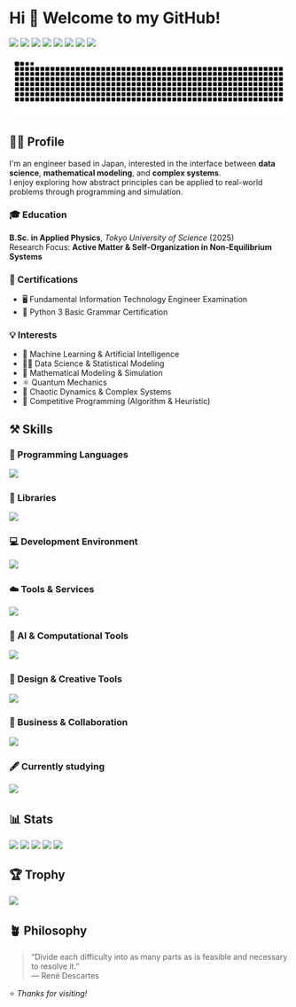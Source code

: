 # Hi 👋 Welcome to my GitHub!

[![](https://komarev.com/ghpvc/?username=morgen-code&style=plastic)](https://github.com/morgen-code)
[![](https://img.shields.io/github/followers/morgen-code?label=follow&logo=github&style=plastic)](https://github.com/morgen-code)
[![](https://img.shields.io/github/stars/morgen-code?logo=github&style=plastic)](https://github.com/morgen-code)
[![](https://badgen.org/img/qiita/morgen-code/articles?style=plastic)](https://qiita.com/morgen-code)
[![](https://badgen.org/img/qiita/morgen-code/contributions?style=plastic)](https://qiita.com/morgen-code)
[![](https://badgen.org/img/qiita/morgen-code/followers?style=plastic)](https://qiita.com/morgen-code)
[![](https://badgen.org/img/atcoder/morgen_code/rating/algorithm?style=plastic)](https://atcoder.jp/users/morgen_code?contestType=algo)
[![](https://badgen.org/img/atcoder/morgen_code/rating/heuristic?style=plastic)](https://atcoder.jp/users/morgen_code?contestType=heuristic)

![](https://raw.githubusercontent.com/morgen-code/morgen-code/output/github-contribution-grid-snake.svg)

## 👨‍🦲 Profile  
I'm an engineer based in Japan, interested in the interface between **data science**, **mathematical modeling**, and **complex systems**.  
I enjoy exploring how abstract principles can be applied to real-world problems through programming and simulation.  

### 🎓 Education  
**B.Sc. in Applied Physics**, *Tokyo University of Science* (2025)  
Research Focus: **Active Matter & Self-Organization in Non-Equilibrium Systems**

### 🧾 Certifications  
- 🖥️ Fundamental Information Technology Engineer Examination  
- 🐍 Python 3 Basic Grammar Certification 

### 💡 Interests  
- 🤖 Machine Learning & Artificial Intelligence
- 👨‍🔬 Data Science & Statistical Modeling
- 🧮 Mathematical Modeling & Simulation
- ⚛️ Quantum Mechanics
- 🦋 Chaotic Dynamics & Complex Systems
- 🥇 Competitive Programming (Algorithm & Heuristic)

## ⚒️ Skills

### 🧠 Programming Languages
![](https://go-skill-icons.vercel.app/api/icons?i=c,java,python,html,css,js,bash,md,latex&theme=dark)

### 📖 Libraries
![](https://go-skill-icons.vercel.app/api/icons?i=matplotlib,numpy,opencv,tensorflow,pytorch,pygame&theme=dark)

### 💻 Development Environment
![](https://go-skill-icons.vercel.app/api/icons?i=vscode,eclipse,idea,emacs,anaconda,googlecolab,terminal,gitbash,wsl,ubuntu,linux,windows&theme=dark)

### ☁️ Tools & Services
![](https://go-skill-icons.vercel.app/api/icons?i=git,github,obs&theme=dark)

### 🧮 AI & Computational Tools
![](https://go-skill-icons.vercel.app/api/icons?i=chatgpt,claude,matlab&theme=dark)

### 🎨 Design & Creative Tools
![](https://go-skill-icons.vercel.app/api/icons?i=lightroom,premiere&theme=dark)

### 🏢 Business & Collaboration
![](https://go-skill-icons.vercel.app/api/icons?i=notion,slack,teams,outlook,onedrive,powerpoint,word,excel,zen,reddit&theme=dark)

### 🖋️ Currently studying
![](https://go-skill-icons.vercel.app/api/icons?i=githubcopilot,postgresql,mysql,cloudflare,gradle,tomcat,unity,wordpress,django,spring&theme=dark)

## 📊 Stats

![](http://github-profile-summary-cards.vercel.app/api/cards/profile-details?username=morgen-code&theme=gruvbox)
![](http://github-profile-summary-cards.vercel.app/api/cards/repos-per-language?username=morgen-code&theme=gruvbox)
![](http://github-profile-summary-cards.vercel.app/api/cards/most-commit-language?username=morgen-code&theme=gruvbox)
![](http://github-profile-summary-cards.vercel.app/api/cards/stats?username=morgen-code&theme=gruvbox)
![](http://github-profile-summary-cards.vercel.app/api/cards/productive-time?username=morgen-code&theme=gruvbox&utcOffset=9)

## 🏆 Trophy  

![](https://github-profile-trophy.vercel.app/?username=morgen-code&theme=gruvbox)

## 🪴 Philosophy  

> “Divide each difficulty into as many parts as is feasible and necessary to resolve it.”  
> — René Descartes  


⭐ *Thanks for visiting!*
